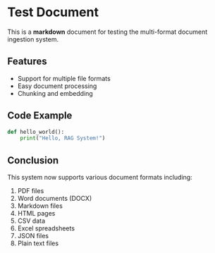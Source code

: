 # Test Document

This is a **markdown** document for testing the multi-format document ingestion system.

## Features

- Support for multiple file formats
- Easy document processing
- Chunking and embedding

## Code Example

```python
def hello_world():
    print("Hello, RAG System!")
```

## Conclusion

This system now supports various document formats including:
1. PDF files
2. Word documents (DOCX)
3. Markdown files
4. HTML pages
5. CSV data
6. Excel spreadsheets
7. JSON files
8. Plain text files